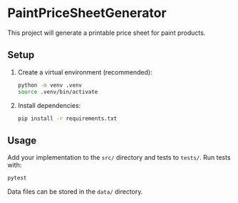 # PaintPriceSheetGenerator

This project will generate a printable price sheet for paint products.

## Setup

1. Create a virtual environment (recommended):
   ```bash
   python -m venv .venv
   source .venv/bin/activate
   ```
2. Install dependencies:
   ```bash
   pip install -r requirements.txt
   ```

## Usage

Add your implementation to the `src/` directory and tests to `tests/`.
Run tests with:

```bash
pytest
```

Data files can be stored in the `data/` directory.

